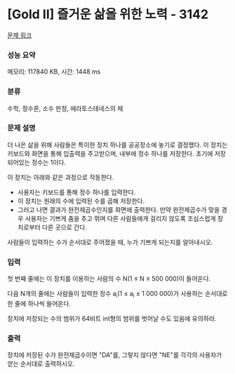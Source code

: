 # [Gold II] 즐거운 삶을 위한 노력 - 3142 

[문제 링크](https://www.acmicpc.net/problem/3142) 

### 성능 요약

메모리: 117840 KB, 시간: 1448 ms

### 분류

수학, 정수론, 소수 판정, 에라토스테네스의 체

### 문제 설명

<p>더 나은 삶을 위해 사람들은 특이한 장치 하나를 공공장소에 놓기로 결정했다. 이 장치는 키보드와 화면을 통해 입출력을 주고받으며, 내부에 정수 하나를 저장한다. 초기에 저장되어있는 정수는 1이다.</p>

<p>이 장치는 아래와 같은 과정으로 작동한다.</p>

<ul>
	<li>사용자는 키보드를 통해 정수 하나를 입력한다.</li>
	<li>이 장치는 원래의 수에 입력된 수를 곱해 저장한다.</li>
	<li>그러고 나면 결과가 완전제곱수인지를 화면에 출력한다. 만약 완전제곱수가 맞을 경우 사용자는 기쁘게 춤을 추고 뛰며 다른 사람들에게 걸리지 않도록 조심스럽게 장치로부터 다른 곳으로 간다.</li>
</ul>

<p>사람들이 입력하는 수가 순서대로 주어졌을 때, 누가 기쁘게 되는지를 알아내시오.</p>

### 입력 

 <p>첫 번째 줄에는 이 장치를 이용하는 사람의 수 N(1 ≤ N ≤ 500 000)이 들어온다.</p>

<p>다음 N개의 줄에는 사람들이 입력한 정수 a<sub>i</sub>(1 ≤ a<sub>i</sub> ≤ 1 000 000)가 사용하는 순서대로 한 줄에 하나씩 들어온다.</p>

<p>장치에 저장되는 수의 범위가 64비트 int형의 범위를 벗어날 수도 있음에 유의하라.</p>

### 출력 

 <p>장치에 저장된 수가 완전제곱수이면 "DA"를, 그렇지 않다면 "NE"를 각각의 사용자가 얻는 순서대로 출력하시오.</p>

